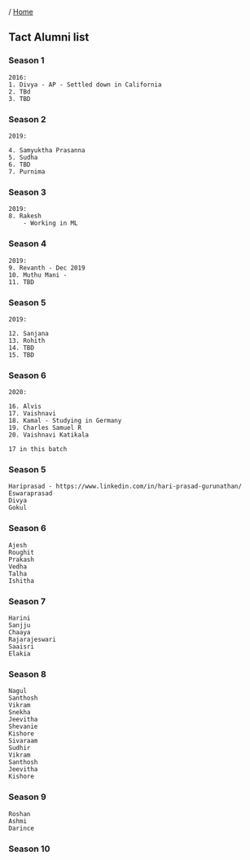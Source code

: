 / [Home](index.md)

## Tact Alumni list


### Season 1
```
2016:
1. Divya - AP - Settled down in California
2. TBd
3. TBD
```


### Season 2
```
2019:

4. Samyuktha Prasanna
5. Sudha
6. TBD
7. Purnima
```

### Season 3
```
2019:
8. Rakesh
    - Working in ML
```

### Season 4
```
2019:
9. Revanth - Dec 2019
10. Muthu Mani -
11. TBD
```

### Season 5
```
2019:

12. Sanjana
13. Rohith
14. TBD
15. TBD
```


### Season 6
```
2020:

16. Alvis
17. Vaishnavi
18. Kamal - Studying in Germany
19. Charles Samuel R
20. Vaishnavi Katikala

17 in this batch
```

### Season 5
```
Hariprasad - https://www.linkedin.com/in/hari-prasad-gurunathan/
Eswaraprasad
Divya
Gokul
```

### Season 6
```
Ajesh
Roughit
Prakash
Vedha
Talha
Ishitha
```


### Season 7
```
Harini
Sanjju
Chaaya
Rajarajeswari
Saaisri
Elakia
```


### Season 8
```
Nagul
Santhosh
Vikram
Snekha
Jeevitha
Shevanie
Kishore
Sivaraam
Sudhir
Vikram
Santhosh
Jeevitha
Kishore
```

### Season 9
```
Roshan
Ashmi
Darince
```


### Season 10
```
```